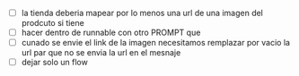 - [ ] la tienda deberia mapear por lo menos una url de una imagen del prodcuto si tiene
- [ ] hacer dentro de runnable con otro PROMPT que 
- [ ] cunado se envie el link de la imagen necesitamos remplazar por vacio la url par que no se envia la url en el mesnaje
- [ ] dejar solo un flow